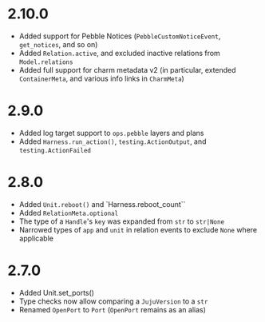 # 2.10.0

* Added support for Pebble Notices (`PebbleCustomNoticeEvent`, `get_notices`, and so on)
* Added `Relation.active`, and excluded inactive relations from `Model.relations`
* Added full support for charm metadata v2 (in particular, extended `ContainerMeta`,
  and various info links in `CharmMeta`)

# 2.9.0

* Added log target support to `ops.pebble` layers and plans
* Added `Harness.run_action()`, `testing.ActionOutput`, and `testing.ActionFailed`

# 2.8.0

* Added `Unit.reboot()` and `Harness.reboot_count``
* Added `RelationMeta.optional`
* The type of a `Handle`'s `key` was expanded from `str` to `str|None`
* Narrowed types of `app` and `unit` in relation events to exclude `None` where applicable

# 2.7.0

* Added Unit.set_ports()
* Type checks now allow comparing a `JujuVersion` to a `str`
* Renamed `OpenPort` to `Port` (`OpenPort` remains as an alias)
